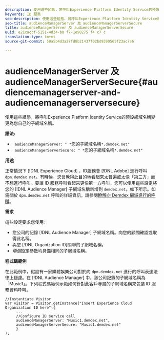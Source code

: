 ```yaml
---
description: 使用這些組態，將呼叫Experience Platform Identity Service的預設網域名稱變更為您自己的子網域名稱。
keywords: ID 服務
seo-description: 使用這些組態，將呼叫Experience Platform Identity Service的預設網域名稱變更為您自己的子網域名稱。
seo-title: audienceManagerServer 及 audienceManagerServerSecure
title: audienceManagerServer 及 audienceManagerServerSecure
uuid: e21caccf-5151-4d34-b0 f7-1e90275 f4 c7 c
translation-type: tm+mt
source-git-commit: 50a5b4d3a27fd8b21437f02bd9390565f23ac7e6

---
```



# audienceManagerServer 及 audienceManagerServerSecure{#audiencemanagerserver-and-audiencemanagerserversecure}

使用這些組態，將呼叫Experience Platform Identity Service的預設網域名稱變更為您自己的子網域名稱。

**語法:**

* ` audienceManagerServer: " *`您的子網域名稱`*.demdex.net"`
* ` audienceManagerServerSecure: " *`您的子網域名稱`*.demdex.net"`

**用途**

正常情況下 [!DNL Experience Cloud] ，ID服務會 [!DNL Adobe] 進行呼叫 `dpm.demdex.net`。有時候，您會覺得此目的地看起來太普遍或太像「第三方」而不想進行呼叫。要讓 ID 服務呼叫看起來更像第一方呼叫，您可以使用這些設定將您的 [!DNL Audience Manager] 子網域名稱新增到 `demdex.net`，如下所示。如需關於 `dpm.demdex.net` 呼叫的詳細資訊，請參閱[瞭解向 Demdex 網域進行的呼叫](https://marketing.adobe.com/resources/help/en_US/aam/demdex-calls.html)。

**需求**

這些設定要求您使用:

* 您公司的記錄 [!DNL Audience Manager] 子網域名稱。向您的顧問確認或取得此名稱。
* 與您 [!DNL Organization ID]關聯的子網域名稱。
* *兩個*設定參數均具備相同的子網域名稱。

**程式碼範例**

在此範例中，假設有一家媒體娛樂公司對於向 `dpm.demdex.net` 進行的呼叫表達法律上疑慮。在 [!DNL Audience Manager] 中，該公司記錄的子網域名稱為「Music1」。下列程式碼範例示範如何針對此客戶專屬的子網域名稱來包裝 ID 服務資料呼叫。

```
//Instantiate Visitor 
var visitor = Visitor.getInstance("Insert Experience Cloud Organization ID here",{ 
     ... 
     //Configure ID service call 
     audienceManagerServer: "Music1.demdex.net", 
     audienceManagerServerSecure: "Music1.demdex.net" 
     } 
);
```

